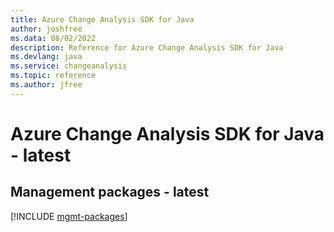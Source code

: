 ```yaml
---
title: Azure Change Analysis SDK for Java
author: joshfree
ms.data: 08/02/2022
description: Reference for Azure Change Analysis SDK for Java
ms.devlang: java
ms.service: changeanalysis
ms.topic: reference
ms.author: jfree
---
```

# Azure Change Analysis SDK for Java - latest

## Management packages - latest
[!INCLUDE [mgmt-packages](change-analysis-mgmt-index.md)]